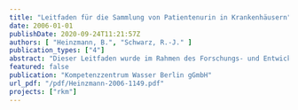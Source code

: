 ```yaml
---
title: "Leitfaden für die Sammlung von Patientenurin in Krankenhäusern"
date: 2006-01-01
publishDate: 2020-09-24T11:21:57Z
authors: [ "Heinzmann, B.", "Schwarz, R.-J." ]
publication_types: ["4"]
abstract: "Dieser Leitfaden wurde im Rahmen des Forschungs- und Entwicklungsprojektes „Getrennte Erfassung von jodorganischen Röntgenkontrastmitteln in Krankenhäusern“ der Kompetenzzentrum Wasser Berlin gGmbH erstellt. Er soll dazu dienen Ihnen einen kurzen Überblick zu geben, wie und warum die getrennte Sammlung von Urin der Patienten, die mit jodorganischen Röntgenkontrastmitteln untersucht werden, in Krankenhäusern durchgeführt werden könnte. Das Projekt wurde in zwei Phasen in Zusammenarbeit mit zwei Berliner Krankenhäusern, einem Universitäts-Klinikum und einem Krankenhaus der Grundversorgung, realisiert, die beispielhaft für das Krankenhauswesen in Deutschland stehen. Die 1. Phase, eine Machbarkeitsstudie, dauerte von April 2004 bis April 2005 und bildete die Grundlage für die 2. praktische Projektphase, die bis zum Dezember 2005 durchgeführt wurde. In der 2. Projektphase wurde das dezentrale Erfassungskonzept mit mobilen Urinbehältern (siehe Bild 1), entsprechend der Machbarkeitsstudie, im Zeitraum von 20 Wochen auf jeweils einer Krankenhausstation getestet, um die Röntgenkontrastmittel an der Quelle zurückzuhalten und nicht ins Abwasser gelangen zu lassen (Pineau et al., 2005; Pineau und Heinzmann, 2005; Schuster et al., 2006)."
featured: false
publication: "Kompetenzzentrum Wasser Berlin gGmbH"
url_pdf: "/pdf/Heinzmann-2006-1149.pdf"
projects: ["rkm"]
---
```


